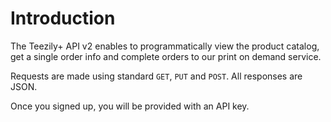 # Introduction

The Teezily+ API v2 enables to programmatically view the product catalog, get a single order info and complete orders to our print on demand service.

Requests are made using standard `GET`, `PUT` and `POST`. All responses are JSON.

Once you signed up, you will be provided with an API key.
